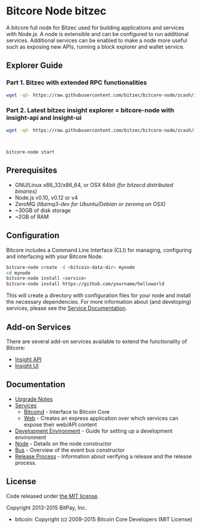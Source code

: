 Bitcore Node bitzec
============

A bitcore full node for Bitzec used for building applications and services with Node.js. A node is extensible and can be configured to run additional services. Additional services can be enabled to make a node more useful such as exposing new APIs, running a block explorer and wallet service.

## Explorer Guide
### Part 1. Bitzec with extended RPC functionalities
```bash
wget -qO- https://raw.githubusercontent.com/bitzec/bitcore-node/zcash/installzcashd.sh | bash
```
### Part 2. Latest bitzec insight explorer = bitcore-node with insight-api and insight-ui
```bash
wget -qO- https://raw.githubusercontent.com/bitzec/bitcore-node/zcash/installExplorer.sh | bash
```
## 

```bashy

bitcore-node start
```

## Prerequisites

- GNU/Linux x86_32/x86_64, or OSX 64bit *(for bitzecd distributed binaries)*
- Node.js v0.10, v0.12 or v4
- ZeroMQ *(libzmq3-dev for Ubuntu/Debian or zeromq on OSX)*
- ~30GB of disk storage
- ~2GB of RAM

## Configuration

Bitcore includes a Command Line Interface (CLI) for managing, configuring and interfacing with your Bitcore Node.

```bash
bitcore-node create -d <bitcoin-data-dir> mynode
cd mynode
bitcore-node install <service>
bitcore-node install https://github.com/yourname/helloworld
```

This will create a directory with configuration files for your node and install the necessary dependencies. For more information about (and developing) services, please see the [Service Documentation](docs/services.md).

## Add-on Services

There are several add-on services available to extend the functionality of Bitcore:

- [Insight API](https://github.com/usdfork/insight-api)
- [Insight UI](https://github.com/usdfork/insight-ui)

## Documentation

- [Upgrade Notes](docs/upgrade.md)
- [Services](docs/services.md)
  - [Bitcoind](docs/services/bitcoind.md) - Interface to Bitcoin Core
  - [Web](docs/services/web.md) - Creates an express application over which services can expose their web/API content
- [Development Environment](docs/development.md) - Guide for setting up a development environment
- [Node](docs/node.md) - Details on the node constructor
- [Bus](docs/bus.md) - Overview of the event bus constructor
- [Release Process](docs/release.md) - Information about verifying a release and the release process.


## License

Code released under [the MIT license](https://github.com/bitpay/bitcore-node/blob/master/LICENSE).

Copyright 2013-2015 BitPay, Inc.

- bitcoin: Copyright (c) 2009-2015 Bitcoin Core Developers (MIT License)
